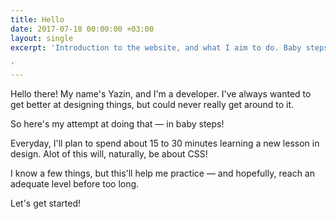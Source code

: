 ```yaml
---
title: Hello
date: 2017-07-18 00:00:00 +03:00
layout: single
excerpt: 'Introduction to the website, and what I aim to do. Baby steps $FTW!

'
---
```


Hello there! My name's Yazin, and I'm a developer. I've always wanted to get better at designing things, but could never really get around to it.

So here's my attempt at doing that &mdash; in baby steps!

Everyday, I'll plan to spend about 15 to 30 minutes learning a new lesson in design. Alot of this will, naturally, be about CSS!

I know a few things, but this'll help me practice &mdash; and hopefully, reach an adequate level before too long.

Let's get started!
